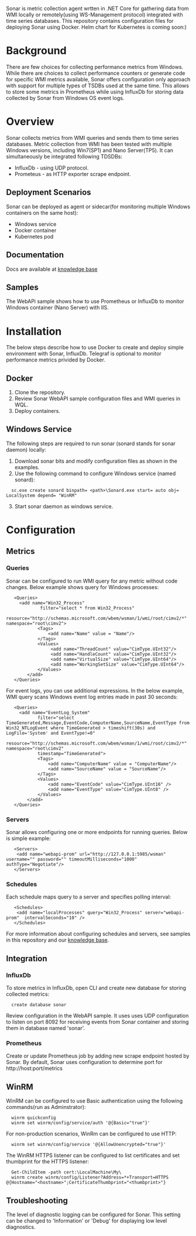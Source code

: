Sonar is metric collection agent wrtten in .NET Core for gathering data from WMI locally or remotely(using WS-Management protocol) integrated with time series databases. This repository contains configuration files for deploying Sonar using Docker. Helm chart for Kubernetes is coming soon:) 

# Background
There are few choices for collecting performance metrics from Windows. While there are choices to collect performance counters or generate code for specific WMI metrics available, Sonar offers configuration only approach with support for multiple types of TSDBs used at the same time. This allows to store some metrics in Prometheus while using InfluxDb for storing data collected by Sonar from Windows OS event logs.  

# Overview
Sonar collects metrics from WMI queries and sends them to time series databases. Metric collection from WMI has been tested with multiple Windows versions, including Win7(SP1) and Nano Server(TP5). It can simultaneously be integrated following TDSDBs:
  * InfluxDb - using UDP protocol.
  * Prometeus - as HTTP exporter scrape endpoint. 
## Deployment Scenarios
Sonar can be deployed as agent or sidecar(for monitoring multiple Windows containers on the same host):
  * Windows service
  * Docker container
  * Kubernetes pod 
## Documentation
Docs are available at [knowledge base](http://www.infragravity.com/knowledge-base/sonar-overview/)
## Samples
The WebAPi sample shows how to use Prometheus or InfluxDb to monitor Windows container (Nano Server) with IIS.
# Installation
The below steps describe how to use Docker to create and deploy simple environment with Sonar, InfluxDb. Telegraf is optional to monitor performance metrics privided by Docker.
## Docker  
1. Clone the repository.
2. Review Sonar WebAPI sample configuration files and WMI queries in WQL. 
3. Deploy containers.
## Windows Service
The following steps are required to run sonar (sonard stands for sonar daemon) locally:
1. Download sonar bits and modify configuration files as shown in the examples. 
2. Use the following command to configure Windows service (named sonard):
```
  sc.exe create sonard binpath= <path>\Sonard.exe start= auto obj= LocalSystem depend= "WinRM"
```
3. Start sonar daemon as windows service.
# Configuration
## Metrics
### Queries
Sonar can be configured to run WMI query for any metric without code changes. Below example shows query for Windows processes:
```
   <Queries>
     <add name="Win32_Process"
             filter="select * from Win32_Process"
             resource="http://schemas.microsoft.com/wbem/wsman/1/wmi/root/cimv2/*" namespace="root\cimv2">
            <Tags>
                <add name="Name" value = "Name"/>
            </Tags>
            <Values>
                 <add name="ThreadCount" value="CimType.UInt32"/>
                 <add name="HandleCount" value="CimType.UInt32"/>
                 <add name="VirtualSize" value="CimType.UInt64"/>
                 <add name="WorkingSetSize" value="CimType.UInt64"/>
            </Values>
        </add>
   </Queries>
```
For event logs, you can use additional expressions. In the below example, WMI query scans Windows event log entries made in past 30 seconds:
```
   <Queries>
     <add name="EventLog_System"
            filter="select TimeGenerated,Message,EventCode,ComputerName,SourceName,EventType from Win32_NTLogEvent where TimeGenerated > timeshift(30s) and LogFile='System' and EventType!=0"
            resource="http://schemas.microsoft.com/wbem/wsman/1/wmi/root/cimv2/*" namespace="root\cimv2" 
            timestamp="TimeGenerated"> 
            <Tags>
                <add name="ComputerName" value = "ComputerName"/>
                <add name="SourceName" value = "SourceName"/>
            </Tags>
            <Values>
                <add name="EventCode" value="CimType.UInt16" />
                <add name="EventType" value="CimType.UInt8" />
            </Values>
        </add>
   </Queries>
```
### Servers
Sonar allows configuring one or more endpoints for running queries. Below is simple example:
```
   <Servers>
    <add name="webapi-prom" url="http://127.0.0.1:5985/wsman" username="" password="" timeoutMilliseconds="1000" authType="Negotiate"/>
   </Servers>  
```
### Schedules
Each schedule maps query to a server and specifies polling interval:
```
   <Schedules>
    <add name="localProcesses" query="Win32_Process" server="webapi-prom"  intervalSeconds="10" />
   </Schedules>
```
For more information about configuring schedules and servers, see samples in this repository and our [knowledge base](http://www.infragravity.com/knowledge-base/sonar-overview/).
## Integration
### InfluxDb
To store metrics in InfluxDb, open CLI and create new database for storing collected metrics:
```
  create database sonar
```
Review configuration in the WebAPI sample. It uses uses UDP configuration to listen on port 8092 for receiving events from Sonar container and storing them in database named 'sonar'.
### Prometheus
Create or update Prometheus job by adding new scrape endpoint hosted by Sonar. By default, Sonar uses configuration to determine port for http://host:port/metrics
## WinRM
WinRM can be configured to use Basic authentication using the following commands(run as Adminstrator):
```
  winrm quickconfig
  winrm set winrm/config/service/auth '@{Basic="true"}'
```
For non-production scenarios, WinRm can be configured to use HTTP:
```
  winrm set winrm/config/service '@{AllowUnencrypted="true"}'
```
The WinRM HTTPS listener can be configured to list certificates and set thumbprint for the HTTPS listener:
```
  Get-ChildItem -path cert:\LocalMachine\My\        
  winrm create winrm/config/Listener?Address=*+Transport=HTTPS @{Hostname="<hostname>";CertificateThumbprint="<thumbprint>"}
```
## Troubleshooting
The level of diagnostic logging can be configured for Sonar. This setting can be changed to 'Information' or 'Debug' for displaying low level diagnostics.
